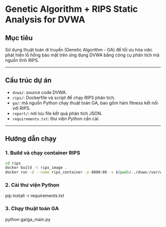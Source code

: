 # Genetic Algorithm + RIPS Static Analysis for DVWA

## Mục tiêu

Sử dụng thuật toán di truyền (Genetic Algorithm - GA) để tối ưu hóa việc phát hiện lỗ hổng bảo mật trên ứng dụng DVWA
bằng công cụ phân tích mã nguồn tĩnh RIPS.

---

## Cấu trúc dự án

- `dvwa/`: source code DVWA.
- `rips/`: Dockerfile và script để chạy RIPS phân tích.
- `ga/`: mã nguồn Python chạy thuật toán GA, bao gồm hàm fitness kết nối với RIPS.
- `report/`: nơi lưu file kết quả phân tích JSON.
- `requirements.txt`: thư viện Python cần cài.

---

## Hướng dẫn chạy

### 1. Build và chạy container RIPS

```bash
cd rips
docker build -t rips_image .
docker run -d --name rips_container -p 8080:80 -v $(pwd)/../dvwa:/var/www/html rips_image
```

### 2. Cài thư viện Python

pip install -r requirements.txt

### 3. Chạy thuật toán GA

python ga/ga_main.py
